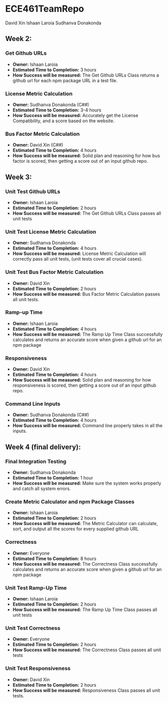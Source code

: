 # ECE461TeamRepo
David Xin
Ishaan Laroia
Sudhanva Donakonda

## Week 2: 
### Get Github URLs
- **Owner:** Ishaan Laroia
- **Estimated Time to Completion:** 3 hours
- **How Success will be measured:** The Get Github URLs Class returns a github url for each npm package URL in a test file.
### License Metric Calculation 
- **Owner:** Sudhanva Donakonda (C##)
- **Estimated Time to Completion:** 3-4 hours
- **How Success will be measured:** Accurately get the License Compatibility, and a score based on the website.

### Bus Factor Metric Calculation
- **Owner:** David Xin (C##)
- **Estimated Time to Completion:** 4 hours
- **How Success will be measured:** Solid plan and reasoning for how bus factor is scored, then getting a score out of an input github repo.

## Week 3: 
### Unit Test Github URLs
- **Owner:** Ishaan Laroia
- **Estimated Time to Completion:** 2 hours
- **How Success will be measured:** The Get Github URLs Class passes all unit tests

### Unit Test License Metric Calculation
- **Owner:** Sudhanva Donakonda
- **Estimated Time to Completion:** 4 hours
- **How Success will be measured:** License Metric Calculation will correctly pass all unit tests, (unit tests cover all crucial cases).

### Unit Test Bus Factor Metric Calculation
- **Owner:** David Xin
- **Estimated Time to Completion:** 2 hours
- **How Success will be measured:** Bus Factor Metric Calculation passes all unit tests.

### Ramp-up Time
- **Owner:** Ishaan Laroia
- **Estimated Time to Completion:** 4 hours
- **How Success will be measured:** The Ramp Up Time Class successfully calculates and returns an accurate score when given a github url for an npm package

### Responsiveness
- **Owner:** David Xin
- **Estimated Time to Completion:** 4 hours
- **How Success will be measured:** Solid plan and reasoning for how responsiveness is scored, then getting a score out of an input github repo.

### Command Line Inputs
- **Owner:** Sudhanva Donakonda (C##)
- **Estimated Time to Completion:** 4 hours
- **How Success will be measured:** Command line properly takes in all the inputs.

## Week 4 (final delivery):
### Final Integration Testing
- **Owner:** Sudhanva Donakonda
- **Estimated Time to Completion:** 1 hour
- **How Success will be measured:** Make sure the system works properly and catch all system errors. 

### Create Metric Calculator and npm Package Classes
- **Owner:** Ishaan Laroia
- **Estimated Time to Completion:** 2 hours
- **How Success will be measured:** The Metric Calculator can calculate, sort, and output all the scores for every supplied github URL

### Correctness
- **Owner:** Everyone
- **Estimated Time to Completion:** 8 hours
- **How Success will be measured:** The Correctness Class successfully calculates and returns an accurate score when given a github url for an npm package

### Unit Test Ramp-Up Time
- **Owner:** Ishaan Laroia
- **Estimated Time to Completion:** 2 hours
- **How Success will be measured:** The Ramp Up Time Class passes all unit tests

### Unit Test Correctness
- **Owner:** Everyone
- **Estimated Time to Completion:** 2 hours
- **How Success will be measured:** The Correctness Class passes all unit tests

### Unit Test Responsiveness
- **Owner:** David Xin
- **Estimated Time to Completion:** 2 hours
- **How Success will be measured:** Responsiveness Class passes all unit tests.
